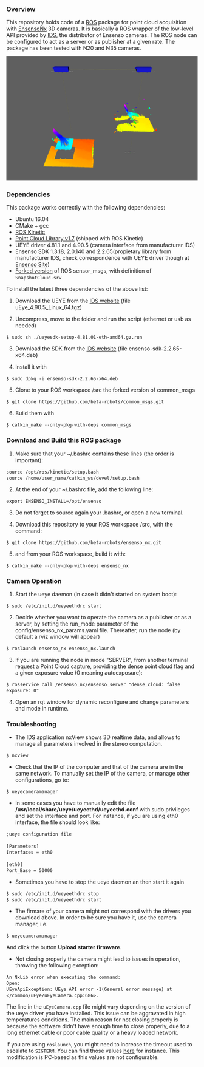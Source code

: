 
### Overview
This repository holds code of a [ROS](http://www.ros.org) package for point cloud acquisition with  [EnsensoNx](https://en.ids-imaging.com/ensenso-stereo-3d-camera.html) 3D cameras. It is basically a ROS wrapper of the low-level API provided by [IDS](https://en.ids-imaging.com), the distributor of Ensenso cameras. The ROS node can be configured to act as a server or as publisher at a given rate.
The package has been tested with N20 and N35 cameras.

![Cameras and clouds at rviz](media/multiple_camera.gif)

### Dependencies
This package works correctly with the following dependencies:
* Ubuntu 16.04
* CMake + gcc
* [ROS Kinetic](http://wiki.ros.org/kinetic)
* [Point Cloud Library v1.7](http://www.pointclouds.org/) (shipped with ROS Kinetic)
* UEYE driver 4.81.1 and 4.90.5 (camera interface from manufacturer IDS)
* Ensenso SDK 1.3.18, 2.0.140 and 2.2.65(propietary library from manufacturer IDS, check correspondence with UEYE driver though at [Ensenso Site](https://www.ensenso.com/support/sdk-download/))
* [Forked version](https://github.com/beta-robots/common_msgs) of ROS sensor_msgs, with definition of `SnapshotCloud.srv`

To install the latest three dependencies of the above list:

1. Download the UEYE from the [IDS website](http://www.ensenso.com/support/sdk-download/) (file uEye_4.90.5_Linux_64.tgz)

2. Uncompress, move to the folder and run the script (ethernet or usb as needed)
```shell
$ sudo sh ./ueyesdk-setup-4.81.01-eth-amd64.gz.run
```

3. Download the SDK from the [IDS website](http://www.ensenso.com/support/sdk-download/) (file ensenso-sdk-2.2.65-x64.deb)

4. Install it with
```shell
$ sudo dpkg -i ensenso-sdk-2.2.65-x64.deb
```

5. Clone to your ROS workspace /src the forked version of common_msgs
```shell
$ git clone https://github.com/beta-robots/common_msgs.git
```

6. Build them with
```shell
$ catkin_make --only-pkg-with-deps common_msgs
```


### Download and Build this ROS package
1. Make sure that your ~/.bashrc contains these lines (the order is important):
```shell
source /opt/ros/kinetic/setup.bash
source /home/user_name/catkin_ws/devel/setup.bash
```

2. At the end of your ~/.bashrc file, add the following line:
```shell
export ENSENSO_INSTALL=/opt/ensenso
```

3. Do not forget to source again your .bashrc, or open a new terminal.

4. Download this repository to your ROS workspace /src, with the command:
```shell
$ git clone https://github.com/beta-robots/ensenso_nx.git
```

5. and from your ROS workspace, build it with:
```shell
$ catkin_make --only-pkg-with-deps ensenso_nx
```

### Camera Operation
1. Start the ueye daemon (in case it didn't started on system boot):
```shell
$ sudo /etc/init.d/ueyeethdrc start
```

2. Decide whether you want to operate the camera as a publisher or as a server, by setting the run_mode parameter of the config/ensenso_nx_params.yaml file. Thereafter, run the node (by default a rviz window will appear)
```shell
$ roslaunch ensenso_nx ensenso_nx.launch
```

3. If you are running the node in mode "SERVER", from another terminal request a Point Cloud capture, providing the dense point cloud flag and a given exposure value (0 meaning autoexposure):
```shell
$ rosservice call /ensenso_nx/ensenso_server "dense_cloud: false exposure: 0"
```

4. Open an rqt window for dynamic reconfigure and change parameters and mode in runtime.

### Troubleshooting
- The IDS application nxView shows 3D realtime data, and allows to manage all parameters involved in the stereo computation.
```shell
$ nxView
```

- Check that the IP of the computer and that of the camera are in the same network. To manually set the IP of the camera, or manage other configurations, go to:
```shell
$ ueyecameramanager
```


- In some cases you have to manually edit the file **/usr/local/share/ueye/ueyeethd/ueyeethd.conf** with sudo privileges and set the interface and port. For instance, if you are using eth0 interface, the file should look like:
```shell
;ueye configuration file

[Parameters]
Interfaces = eth0

[eth0]
Port_Base = 50000
```

- Sometimes you have to stop the ueye daemon an then start it again
```shell
$ sudo /etc/init.d/ueyeethdrc stop
$ sudo /etc/init.d/ueyeethdrc start
```

- The firmare of your camera might not correspond with the drivers you download above. In order to be sure you have it, use the camera manager, i.e.
```shell
$ ueyecameramanager
```
And click the button __Upload starter firmware__.

- Not closing properly the camera might lead to issues in operation, throwing the following exception:
```
An NxLib error when executing the command:
Open:
UEyeApiException: UEye API error -1(General error message) at </common/uEye/uEyeCamera.cpp:686>.
```
The line in the `uEyeCamera.cpp` file might vary depending on the version of the ueye driver you have installed. This issue can be aggravated in high temperatures conditions. The main reason for not closing properly is because the software didn't have enough time to close properly, due to a long ethernet cable or poor cable quality or a heavy loaded network.

If you are using `roslaunch`, you might need to increase the timeout used to escalate to `SIGTERM`. You can find those values [here](https://github.com/ros/ros_comm/blob/melodic-devel/tools/roslaunch/src/roslaunch/nodeprocess.py#L58-L59) for instance. This modification is PC-based as this values are not configurable.
